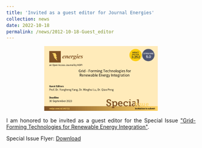 ```yaml
---
title: 'Invited as a guest editor for Journal Energies'
collection: news
date: 2022-10-18
permalink: /news/2012-10-18-Guest_editor
---
```

<center><img src="/images/Special_issue.png" width="60%" height="60%"/></center>

<p align="justify">
I am honored to be invited as a guest editor for the Special Issue <a href="https://www.mdpi.com/journal/energies/special_issues/71B4KX4X40" rel="nofollow">"Grid-Forming Technologies for Renewable Energy Integration"</a>. 
</p>

Special Issue Flyer:
[Download](http://minghui-lu.github.io/files/special_issue_flyer.pdf)